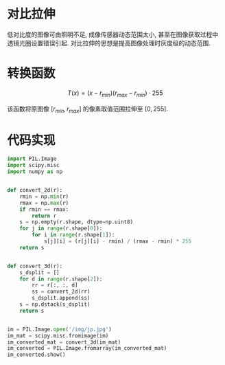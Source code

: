 # 对比拉伸

低对比度的图像可由照明不足, 成像传感器动态范围太小, 甚至在图像获取过程中透镜光圈设置错误引起. 对比拉伸的思想是提高图像处理时灰度级的动态范围.

# 转换函数

$$
T(x) = (x - r_{min})(r_{max} - r_{min}) \cdot 255
$$

该函数将原图像 $[r_{min}, r_{max}]$ 的像素取值范围拉伸至 $[0, 255]$.

# 代码实现

```py
import PIL.Image
import scipy.misc
import numpy as np


def convert_2d(r):
    rmin = np.min(r)
    rmax = np.max(r)
    if rmin == rmax:
        return r
    s = np.empty(r.shape, dtype=np.uint8)
    for j in range(r.shape[0]):
        for i in range(r.shape[1]):
            s[j][i] = (r[j][i] - rmin) / (rmax - rmin) * 255
    return s


def convert_3d(r):
    s_dsplit = []
    for d in range(r.shape[2]):
        rr = r[:, :, d]
        ss = convert_2d(rr)
        s_dsplit.append(ss)
    s = np.dstack(s_dsplit)
    return s


im = PIL.Image.open('/img/jp.jpg')
im_mat = scipy.misc.fromimage(im)
im_converted_mat = convert_3d(im_mat)
im_converted = PIL.Image.fromarray(im_converted_mat)
im_converted.show()
```
